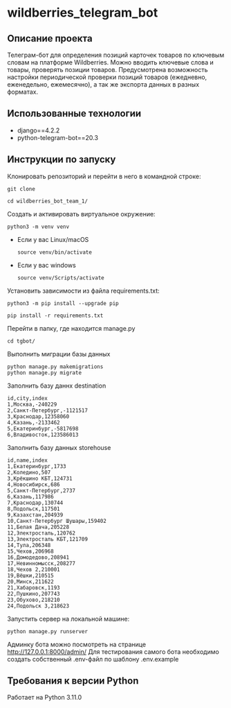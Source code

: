 # wildberries_telegram_bot

## Описание проекта
Телеграм-бот для определения позиций карточек товаров по ключевым словам на платформе Wildberries. Можно вводить ключевые слова и товары, проверять позиции товаров. Предусмотрена возможность настройки периодической проверки позиций товаров (ежедневно, еженедельно, ежемесячно), а так же экспорта данных в разных форматах. 

## Использованные технологии
- django==4.2.2
- python-telegram-bot==20.3

## Инструкции по запуску
Клонировать репозиторий и перейти в него в командной строке:

```
git clone 
```

```
cd wildberries_bot_team_1/
```

Cоздать и активировать виртуальное окружение:

```
python3 -m venv venv
```

* Если у вас Linux/macOS

    ```
    source venv/bin/activate
    ```

* Если у вас windows

    ```
    source venv/Scripts/activate
    ```

Установить зависимости из файла requirements.txt:

```
python3 -m pip install --upgrade pip
```

```
pip install -r requirements.txt
```

Перейти в папку, где находится manage.py
```
cd tgbot/
```

Выполнить миграции базы данных
```
python manage.py makemigrations
python manage.py migrate
```

Заполнить базу даннх destination
```
id,city,index
1,Москва,-240229
2,Санкт-Петербург,-1121517
3,Краснодар,12358060
4,Казань,-2133462
5,Екатеринбург,-5817698
6,Владивосток,123586013
```

Заполнить базу данных storehouse
```
id,name,index
1,Екатеринбург,1733
2,Коледино,507
3,Крёкшино КБТ,124731
4,Новосибирск,686
5,Санкт-Петербург,2737
6,Казань,117986
7,Краснодар,130744
8,Подольск,117501
9,Казахстан,204939
10,Санкт-Петербург Шушары,159402
11,Белая Дача,205228
12,Электросталь,120762
13,Электросталь КБТ,121709
14,Тула,206348
15,Чехов,206968
16,Домодедово,208941
17,Невинномысск,208277
18,Чехов 2,210001
19,Вёшки,210515
20,Минск,211622
21,Хабаровск,1193
22,Пушкино,207743
23,Обухово,218210
24,Подольск 3,218623
```

Запустить сервер на локальной машине:
```
python manage.py runserver
```
Админку бота можно посмотреть на странице http://127.0.0.1:8000/admin/
Для тестирования самого бота необходимо создать собственный .env-файл по шаблону .env.example

## Требования к версии Python
Работает на Python 3.11.0